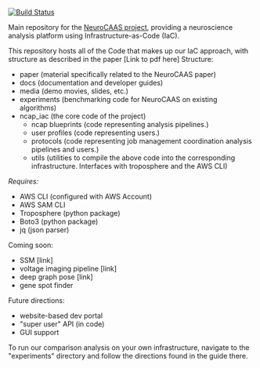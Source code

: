[![Build Status](https://travis-ci.com/cunningham-lab/neurocaas.svg?branch=master)](https://travis-ci.com/cunningham-lab/neurocaas)

Main repository for the [NeuroCAAS project](http://www.neurocaas.org), providing a neuroscience analysis platform using Infrastructure-as-Code (IaC).

This repository hosts all of the Code that makes up our IaC approach, with structure as described in the paper [Link to pdf here]
Structure: 
- paper (material specifically related to the NeuroCAAS paper)
- docs (documentation and developer guides)
- media (demo movies, slides, etc.)
- experiments (benchmarking code for NeuroCAAS on existing algorithms)
- ncap\_iac (the core code of the project)
    - ncap blueprints (code representing analysis pipelines.)
    - user profiles (code representing users.)
    - protocols (code representing job management coordination analysis pipelines and users.)
    - utils (utilities to compile the above code into the corresponding infrastructure. Interfaces with troposphere and the AWS CLI)


*Requires:*

- AWS CLI (configured with AWS Account)
- AWS SAM CLI
- Troposphere (python package)
- Boto3 (python package)
- jq (json parser)

Coming soon:
- SSM [link]
- voltage imaging pipeline [link]
- deep graph pose [link]
- gene spot finder

Future directions:
- website-based dev portal
- "super user" API (in code)
- GUI support 

To run our comparison analysis on your own infrastructure, navigate to the "experiments" directory and follow the directions found in the guide there. 
